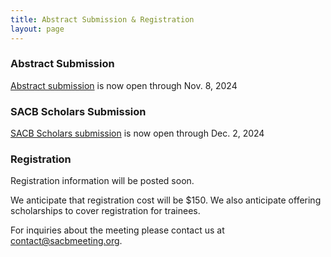 ```yaml
---
title: Abstract Submission & Registration
layout: page
---
```


### Abstract Submission

[Abstract submission](https://forms.gle/ArHFcKNvtM5DeQDEA) is now open through Nov. 8, 2024

### SACB Scholars Submission

[SACB Scholars submission](https://forms.gle/MjJjLuBP6D2ZhBHG8) is now open through Dec. 2, 2024

### Registration

Registration information will be posted soon.

We anticipate that registration cost will be $150. We also anticipate offering scholarships to cover registration for trainees.




For inquiries about the meeting please contact us at [contact@sacbmeeting.org](mailto:contact@sacbmeeting.org).
